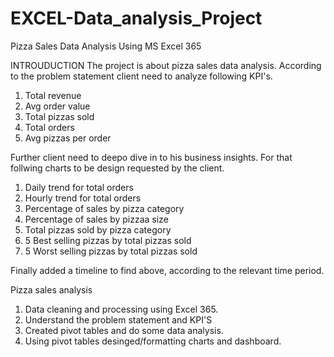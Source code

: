 # EXCEL-Data_analysis_Project
Pizza Sales Data Analysis Using MS Excel 365

INTROUDUCTION
The project is about pizza sales data analysis. According to the problem statement client need to analyze following KPI's.

1. Total revenue
2. Avg order value
3. Total pizzas sold 
4. Total orders
5. Avg pizzas per order

Further client need to deepo dive in to his business insights. For that follwing charts to be design requested by the client.

1. Daily trend for total orders
2. Hourly trend for total orders
3. Percentage of sales by pizza category
4. Percentage of sales by pizzaa size
5. Total pizzas sold by pizza category
6. 5 Best selling pizzas by total pizzas sold 
7. 5 Worst selling pizzas by total pizzas sold

Finally added a timeline to find above, according to the relevant time period.



Pizza sales analysis
1. Data cleaning and processing using Excel 365.
2. Understand the problem statement and KPI'S
3. Created pivot tables and do some data analysis.
4. Using pivot tables desinged/formatting charts and dashboard.
